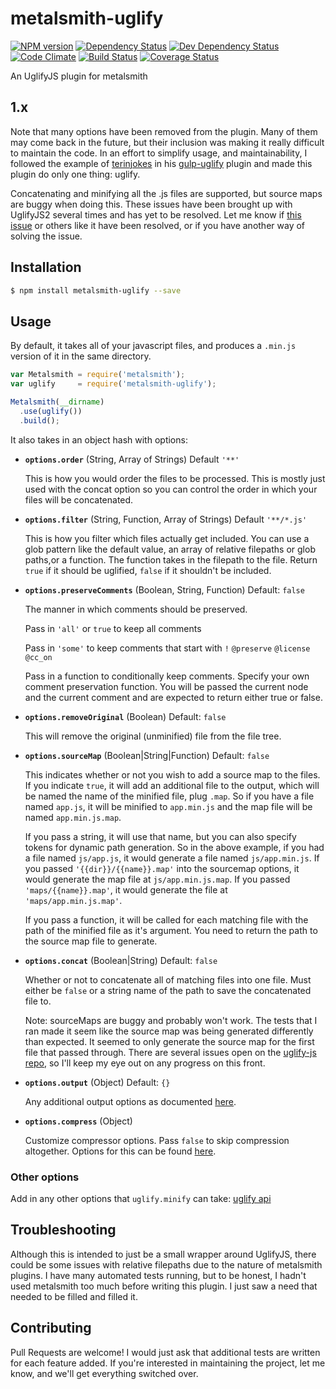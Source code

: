 # metalsmith-uglify

[![NPM version](http://img.shields.io/npm/v/metalsmith-uglify.svg)](https://www.npmjs.org/package/metalsmith-uglify)
[![Dependency Status](http://img.shields.io/david/ksmithut/metalsmith-uglify.svg)](https://gemnasium.com/ksmithut/metalsmith-uglify)
[![Dev Dependency Status](http://img.shields.io/david/dev/ksmithut/metalsmith-uglify.svg)](https://gemnasium.com/ksmithut/metalsmith-uglify)
[![Code Climate](http://img.shields.io/codeclimate/github/ksmithut/metalsmith-uglify.svg)](https://codeclimate.com/github/ksmithut/metalsmith-uglify)
[![Build Status](http://img.shields.io/travis/ksmithut/metalsmith-uglify.svg)](https://travis-ci.org/ksmithut/metalsmith-uglify)
[![Coverage Status](http://img.shields.io/coveralls/ksmithut/metalsmith-uglify.svg)](https://coveralls.io/r/ksmithut/metalsmith-uglify)

An UglifyJS plugin for metalsmith

## 1.x

Note that many options have been removed from the plugin. Many of them may come
back in the future, but their inclusion was making it really difficult to
maintain the code. In an effort to simplify usage, and maintainability, I
followed the example of [terinjokes](https://github.com/terinjokes/) in his
[gulp-uglify](https://github.com/terinjokes/gulp-uglify) plugin and made this
plugin do only one thing: uglify.

Concatenating and minifying all the .js files are supported, but source maps are
buggy when doing this. These issues have been brought up with UglifyJS2 several
times and has yet to be resolved. Let me know if [this issue](https://github.com/mishoo/UglifyJS2/issues/581)
or others like it have been resolved, or if you have another way of solving the
issue.

## Installation

```bash
$ npm install metalsmith-uglify --save
```

## Usage

By default, it takes all of your javascript files, and produces a `.min.js`
version of it in the same directory.

```javascript
var Metalsmith = require('metalsmith');
var uglify     = require('metalsmith-uglify');

Metalsmith(__dirname)
  .use(uglify())
  .build();

```

It also takes in an object hash with options:

- **`options.order`** (String, Array of Strings) Default `'**'`

  This is how you would order the files to be processed. This is mostly just
  used with the concat option so you can control the order in which your files
  will be concatenated.

- **`options.filter`** (String, Function, Array of Strings) Default `'**/*.js'`

  This is how you filter which files actually get included. You can use a glob
  pattern like the default value, an array of relative filepaths or glob
  paths,or a function. The function takes in the filepath to the file. Return
  `true` if it should be uglified, `false` if it shouldn't be included.

- **`options.preserveComments`** (Boolean, String, Function) Default: `false`

  The manner in which comments should be preserved.

  Pass in `'all'` or `true` to keep all comments

  Pass in `'some'` to keep comments that start with `!` `@preserve` `@license`
  `@cc_on`

  Pass in a function to conditionally keep comments. Specify your own comment
  preservation function. You will be passed the current node and the current
  comment and are expected to return either true or false.

- **`options.removeOriginal`** (Boolean) Default: `false`

  This will remove the original (unminified) file from the file tree.

- **`options.sourceMap`** (Boolean|String|Function) Default: `false`

  This indicates whether or not you wish to add a source map to the files. If
  you indicate `true`, it will add an additional file to the output, which will
  be named the name of the minified file, plug `.map`. So if you have a file
  named `app.js`, it will be minified to `app.min.js` and the map file will be
  named `app.min.js.map`.

  If you pass a string, it will use that name, but you can also specify tokens
  for dynamic path generation. So in the above example, if you had a file named
  `js/app.js`, it would generate a file named `js/app.min.js`. If you passed
  `'{{dir}}/{{name}}.map'` into the sourcemap options, it would generate the map
  file at `js/app.min.js.map`. If you passed `'maps/{{name}}.map'`, it
  would generate the file at `'maps/app.min.js.map'`.

  If you pass a function, it will be called for each matching file with the path
  of the minified file as it's argument. You need to return the path to the
  source map file to generate.

- **`options.concat`** (Boolean|String) Default: `false`

  Whether or not to concatenate all of matching files into one file. Must either
  be `false` or a string name of the path to save the concatenated file to.

  Note: sourceMaps are buggy and probably won't work. The tests that I ran made
  it seem like the source map was being generated differently than expected. It
  seemed to only generate the source map for the first file that passed through.
  There are several issues open on the [uglify-js repo](https://github.com/mishoo/UglifyJS2),
  so I'll keep my eye out on any progress on this front.

- **`options.output`** (Object) Default: `{}`

  Any additional output options as documented
  [here](http://lisperator.net/uglifyjs/codegen).

- **`options.compress`** (Object)

  Customize compressor options. Pass `false` to skip compression altogether.
  Options for this can be found [here](http://lisperator.net/uglifyjs/compress).

### Other options

Add in any other options that `uglify.minify` can take:
[uglify api](https://github.com/mishoo/UglifyJS2)

## Troubleshooting

Although this is intended to just be a small wrapper around UglifyJS, there
could be some issues with relative filepaths due to the nature of metalsmith
plugins. I have many automated tests running, but to be honest, I hadn't used
metalsmith too much before writing this plugin. I just saw a need that needed
to be filled and filled it.

## Contributing

Pull Requests are welcome! I would just ask that additional tests are written
for each feature added. If you're interested in maintaining the project, let me
know, and we'll get everything switched over.
